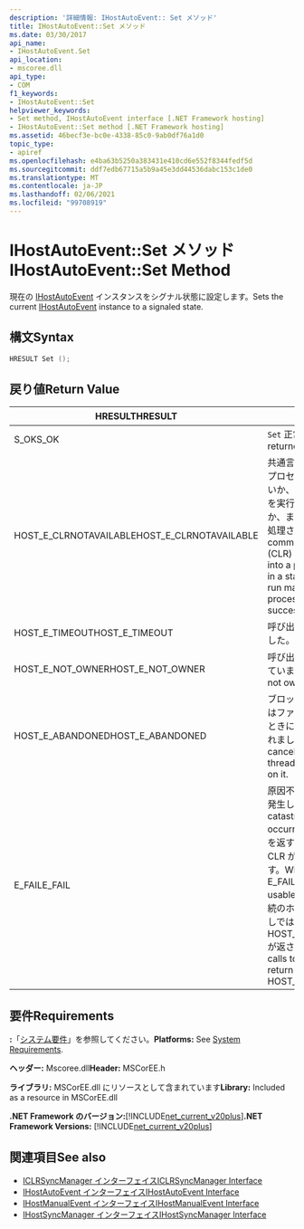 ```yaml
---
description: '詳細情報: IHostAutoEvent:: Set メソッド'
title: IHostAutoEvent::Set メソッド
ms.date: 03/30/2017
api_name:
- IHostAutoEvent.Set
api_location:
- mscoree.dll
api_type:
- COM
f1_keywords:
- IHostAutoEvent::Set
helpviewer_keywords:
- Set method, IHostAutoEvent interface [.NET Framework hosting]
- IHostAutoEvent::Set method [.NET Framework hosting]
ms.assetid: 46becf3e-bc0e-4338-85c0-9ab0df76a1d0
topic_type:
- apiref
ms.openlocfilehash: e4ba63b5250a383431e410cd6e552f8344fedf5d
ms.sourcegitcommit: ddf7edb67715a5b9a45e3dd44536dabc153c1de0
ms.translationtype: MT
ms.contentlocale: ja-JP
ms.lasthandoff: 02/06/2021
ms.locfileid: "99708919"
---
```

# <a name="ihostautoeventset-method"></a><span data-ttu-id="56782-103">IHostAutoEvent::Set メソッド</span><span class="sxs-lookup"><span data-stu-id="56782-103">IHostAutoEvent::Set Method</span></span>

<span data-ttu-id="56782-104">現在の [IHostAutoEvent](ihostautoevent-interface.md) インスタンスをシグナル状態に設定します。</span><span class="sxs-lookup"><span data-stu-id="56782-104">Sets the current [IHostAutoEvent](ihostautoevent-interface.md) instance to a signaled state.</span></span>  
  
## <a name="syntax"></a><span data-ttu-id="56782-105">構文</span><span class="sxs-lookup"><span data-stu-id="56782-105">Syntax</span></span>  
  
```cpp  
HRESULT Set ();  
```  
  
## <a name="return-value"></a><span data-ttu-id="56782-106">戻り値</span><span class="sxs-lookup"><span data-stu-id="56782-106">Return Value</span></span>  
  
|<span data-ttu-id="56782-107">HRESULT</span><span class="sxs-lookup"><span data-stu-id="56782-107">HRESULT</span></span>|<span data-ttu-id="56782-108">説明</span><span class="sxs-lookup"><span data-stu-id="56782-108">Description</span></span>|  
|-------------|-----------------|  
|<span data-ttu-id="56782-109">S_OK</span><span class="sxs-lookup"><span data-stu-id="56782-109">S_OK</span></span>|<span data-ttu-id="56782-110">`Set` 正常に返されました。</span><span class="sxs-lookup"><span data-stu-id="56782-110">`Set` returned successfully.</span></span>|  
|<span data-ttu-id="56782-111">HOST_E_CLRNOTAVAILABLE</span><span class="sxs-lookup"><span data-stu-id="56782-111">HOST_E_CLRNOTAVAILABLE</span></span>|<span data-ttu-id="56782-112">共通言語ランタイム (CLR) がプロセスに読み込まれていないか、CLR がマネージコードを実行できない状態であるか、または呼び出しが正常に処理されていません。</span><span class="sxs-lookup"><span data-stu-id="56782-112">The common language runtime (CLR) has not been loaded into a process, or the CLR is in a state in which it cannot run managed code or process the call successfully.</span></span>|  
|<span data-ttu-id="56782-113">HOST_E_TIMEOUT</span><span class="sxs-lookup"><span data-stu-id="56782-113">HOST_E_TIMEOUT</span></span>|<span data-ttu-id="56782-114">呼び出しがタイムアウトしました。</span><span class="sxs-lookup"><span data-stu-id="56782-114">The call timed out.</span></span>|  
|<span data-ttu-id="56782-115">HOST_E_NOT_OWNER</span><span class="sxs-lookup"><span data-stu-id="56782-115">HOST_E_NOT_OWNER</span></span>|<span data-ttu-id="56782-116">呼び出し元がロックを所有していません。</span><span class="sxs-lookup"><span data-stu-id="56782-116">The caller does not own the lock.</span></span>|  
|<span data-ttu-id="56782-117">HOST_E_ABANDONED</span><span class="sxs-lookup"><span data-stu-id="56782-117">HOST_E_ABANDONED</span></span>|<span data-ttu-id="56782-118">ブロックされたスレッドまたはファイバーが待機しているときに、イベントが取り消されました。</span><span class="sxs-lookup"><span data-stu-id="56782-118">An event was canceled while a blocked thread or fiber was waiting on it.</span></span>|  
|<span data-ttu-id="56782-119">E_FAIL</span><span class="sxs-lookup"><span data-stu-id="56782-119">E_FAIL</span></span>|<span data-ttu-id="56782-120">原因不明の致命的なエラーが発生しました。</span><span class="sxs-lookup"><span data-stu-id="56782-120">An unknown catastrophic failure occurred.</span></span> <span data-ttu-id="56782-121">メソッドが E_FAIL を返すと、そのプロセス内で CLR が使用できなくなります。</span><span class="sxs-lookup"><span data-stu-id="56782-121">When a method returns E_FAIL, the CLR is no longer usable within the process.</span></span> <span data-ttu-id="56782-122">後続のホストメソッドの呼び出しでは HOST_E_CLRNOTAVAILABLE が返されます。</span><span class="sxs-lookup"><span data-stu-id="56782-122">Subsequent calls to hosting methods return HOST_E_CLRNOTAVAILABLE.</span></span>|  
  
## <a name="requirements"></a><span data-ttu-id="56782-123">要件</span><span class="sxs-lookup"><span data-stu-id="56782-123">Requirements</span></span>  

 <span data-ttu-id="56782-124">**:**「[システム要件](../../get-started/system-requirements.md)」を参照してください。</span><span class="sxs-lookup"><span data-stu-id="56782-124">**Platforms:** See [System Requirements](../../get-started/system-requirements.md).</span></span>  
  
 <span data-ttu-id="56782-125">**ヘッダー:** Mscoree.dll</span><span class="sxs-lookup"><span data-stu-id="56782-125">**Header:** MSCorEE.h</span></span>  
  
 <span data-ttu-id="56782-126">**ライブラリ:** MSCorEE.dll にリソースとして含まれています</span><span class="sxs-lookup"><span data-stu-id="56782-126">**Library:** Included as a resource in MSCorEE.dll</span></span>  
  
 <span data-ttu-id="56782-127">**.NET Framework のバージョン:**[!INCLUDE[net_current_v20plus](../../../../includes/net-current-v20plus-md.md)]</span><span class="sxs-lookup"><span data-stu-id="56782-127">**.NET Framework Versions:** [!INCLUDE[net_current_v20plus](../../../../includes/net-current-v20plus-md.md)]</span></span>  
  
## <a name="see-also"></a><span data-ttu-id="56782-128">関連項目</span><span class="sxs-lookup"><span data-stu-id="56782-128">See also</span></span>

- [<span data-ttu-id="56782-129">ICLRSyncManager インターフェイス</span><span class="sxs-lookup"><span data-stu-id="56782-129">ICLRSyncManager Interface</span></span>](iclrsyncmanager-interface.md)
- [<span data-ttu-id="56782-130">IHostAutoEvent インターフェイス</span><span class="sxs-lookup"><span data-stu-id="56782-130">IHostAutoEvent Interface</span></span>](ihostautoevent-interface.md)
- [<span data-ttu-id="56782-131">IHostManualEvent インターフェイス</span><span class="sxs-lookup"><span data-stu-id="56782-131">IHostManualEvent Interface</span></span>](ihostmanualevent-interface.md)
- [<span data-ttu-id="56782-132">IHostSyncManager インターフェイス</span><span class="sxs-lookup"><span data-stu-id="56782-132">IHostSyncManager Interface</span></span>](ihostsyncmanager-interface.md)
